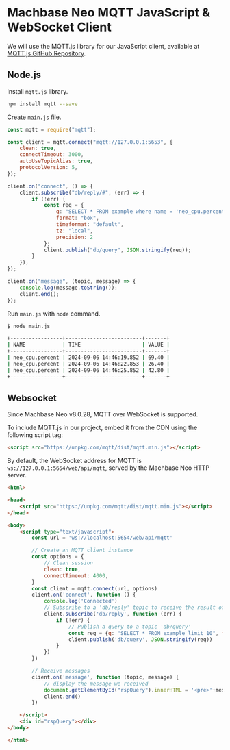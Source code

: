 # Machbase Neo MQTT JavaScript & WebSocket Client

We will use the MQTT.js library for our JavaScript client, available at [MQTT.js GitHub Repository](https://github.com/mqttjs/MQTT.js).

## Node.js

Install `mqtt.js` library.

```sh
npm install mqtt --save
```

Create `main.js` file.

```js
const mqtt = require("mqtt");

const client = mqtt.connect("mqtt://127.0.0.1:5653", {
    clean: true,
    connectTimeout: 3000,
    autoUseTopicAlias: true,
    protocolVersion: 5,
});

client.on("connect", () => {
    client.subscribe("db/reply/#", (err) => {
        if (!err) {
            const req = {
                q: "SELECT * FROM example where name = 'neo_cpu.percent' limit 3",
                format: "box",
                timeformat: "default",
                tz: "local",
                precision: 2
            };
            client.publish("db/query", JSON.stringify(req));
        }
    });
});

client.on("message", (topic, message) => {
    console.log(message.toString());
    client.end();
});
```

Run `main.js` with `node` command.

```sh
$ node main.js

+-----------------+-------------------------+-------+
| NAME            | TIME                    | VALUE |
+-----------------+-------------------------+-------+
| neo_cpu.percent | 2024-09-06 14:46:19.852 | 69.40 |
| neo_cpu.percent | 2024-09-06 14:46:22.853 | 26.40 |
| neo_cpu.percent | 2024-09-06 14:46:25.852 | 42.80 |
+-----------------+-------------------------+-------+
```

## Websocket

Since Machbase Neo v8.0.28, MQTT over WebSocket is supported.

To include MQTT.js in our project, embed it from the CDN using the following script tag:

```html
<script src="https://unpkg.com/mqtt/dist/mqtt.min.js"></script>
````

By default, the WebSocket address for MQTT is `ws://127.0.0.1:5654/web/api/mqtt`, served by the Machbase Neo HTTP server.

```html
<html>

<head>
    <script src="https://unpkg.com/mqtt/dist/mqtt.min.js"></script>
</head>

<body>
    <script type="text/javascript">
        const url = 'ws://localhost:5654/web/api/mqtt'

        // Create an MQTT client instance
        const options = {
            // Clean session
            clean: true,
            connectTimeout: 4000,
        }
        const client = mqtt.connect(url, options)
        client.on('connect', function () {
            console.log('Connected')
            // Subscribe to a 'db/reply' topic to receive the result of our query
            client.subscribe('db/reply', function (err) {
                if (!err) {
                    // Publish a query to a topic 'db/query'
                    const req = {q: "SELECT * FROM example limit 10", format:"box", precision: 2}
                    client.publish('db/query', JSON.stringify(req))
                }
            })
        })

        // Receive messages
        client.on('message', function (topic, message) {
            // display the message we received
            document.getElementById("rspQuery").innerHTML = '<pre>'+message.toString()+'</pre>'
            client.end()
        })

    </script>
    <div id="rspQuery"></div>
</body>

</html>
```